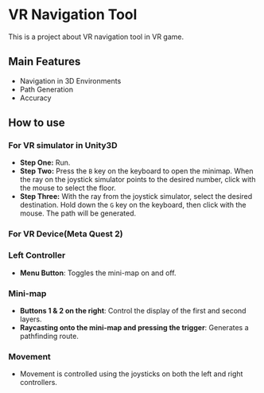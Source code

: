 # VR Navigation Tool

This is a project about VR navigation tool in VR game.


## Main Features

- Navigation in 3D Environments
- Path Generation
- Accuracy


## How to use
### For VR simulator in Unity3D

- **Step One:** Run.
- **Step Two:** Press the `B` key on the keyboard to open the minimap. When the ray on the joystick simulator points to the desired number, click with the mouse to select the floor.
- **Step Three:** With the ray from the joystick simulator, select the desired destination. Hold down the `G` key on the keyboard, then click with the mouse. The path will be generated.

### For VR Device(Meta Quest 2)

### Left Controller
- **Menu Button**: Toggles the mini-map on and off.

### Mini-map
- **Buttons 1 & 2 on the right**: Control the display of the first and second layers.
- **Raycasting onto the mini-map and pressing the trigger**: Generates a pathfinding route.

### Movement
- Movement is controlled using the joysticks on both the left and right controllers.

